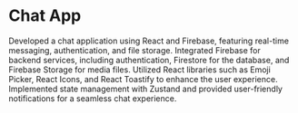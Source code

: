 # Chat App
Developed a chat application using React and Firebase, featuring real-time messaging, authentication, and file storage. Integrated Firebase for backend services, including authentication, Firestore for the database, and Firebase Storage for media files. Utilized React libraries such as Emoji Picker, React Icons, and React Toastify to enhance the user experience. Implemented state management with Zustand and provided user-friendly notifications for a seamless chat experience.

